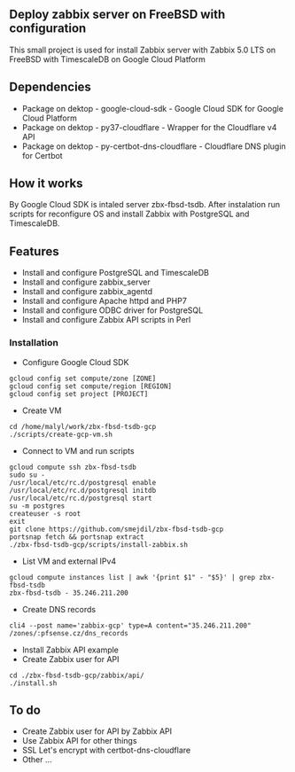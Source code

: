 
## Deploy zabbix server on FreeBSD with configuration

This small project is used for install Zabbix server with Zabbix 5.0 LTS on FreeBSD with TimescaleDB on Google Cloud Platform

## Dependencies

- Package on dektop - google-cloud-sdk - Google Cloud SDK for Google Cloud Platform
- Package on dektop - py37-cloudflare - Wrapper for the Cloudflare v4 API
- Package on dektop - py-certbot-dns-cloudflare - Cloudflare DNS plugin for Certbot

## How it works

By Google Cloud SDK is intaled server zbx-fbsd-tsdb. After instalation run scripts for reconfigure OS and install Zabbix with PostgreSQL and TimescaleDB.

## Features

- Install and configure PostgreSQL and TimescaleDB
- Install and configure zabbix_server
- Install and configure zabbix_agentd
- Install and configure Apache httpd and PHP7
- Install and configure ODBC driver for PostgreSQL
- Install and configure Zabbix API scripts in Perl

### Installation

- Configure Google Cloud SDK

```
gcloud config set compute/zone [ZONE]
gcloud config set compute/region [REGION]
gcloud config set project [PROJECT]
```

- Create VM

```
cd /home/malyl/work/zbx-fbsd-tsdb-gcp
./scripts/create-gcp-vm.sh
```
- Connect to VM and run scripts

```
gcloud compute ssh zbx-fbsd-tsdb
sudo su -
/usr/local/etc/rc.d/postgresql enable
/usr/local/etc/rc.d/postgresql initdb
/usr/local/etc/rc.d/postgresql start
su -m postgres
createuser -s root
exit
git clone https://github.com/smejdil/zbx-fbsd-tsdb-gcp
portsnap fetch && portsnap extract
./zbx-fbsd-tsdb-gcp/scripts/install-zabbix.sh
```
- List VM and external IPv4

```
gcloud compute instances list | awk '{print $1" - "$5}' | grep zbx-fbsd-tsdb
zbx-fbsd-tsdb - 35.246.211.200
```
- Create DNS records

```
cli4 --post name='zabbix-gcp' type=A content="35.246.211.200" /zones/:pfsense.cz/dns_records
```
- Install Zabbix API example
- Create Zabbix user for API
```
cd ./zbx-fbsd-tsdb-gcp/zabbix/api/
./install.sh
```
## To do

- Create Zabbix user for API by Zabbix API
- Use Zabbix API for other things
- SSL Let's encrypt with certbot-dns-cloudflare
- Other ...